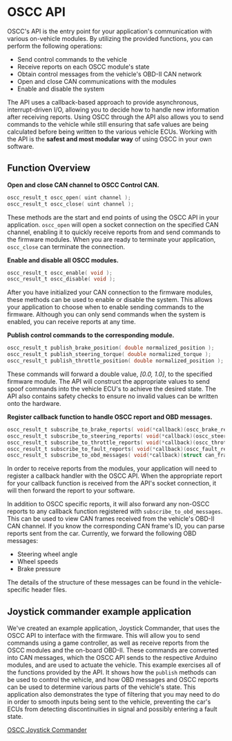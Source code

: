 # OSCC API

OSCC's API is the entry point for your application's communication with various on-vehicle modules. By utilizing the provided functions, you can perform the following operations:

* Send control commands to the vehicle
* Receive reports on each OSCC module's state
* Obtain control messages from the vehicle's OBD-II CAN network
* Open and close CAN communications with the modules
* Enable and disable the system

The API uses a callback-based approach to provide asynchronous, interrupt-driven I/O, allowing you to decide how to handle new information after receiving reports. Using OSCC through the API also allows you to send commands to the vehicle while still ensuring that safe values are being calculated before being written to the various vehicle ECUs.
Working with the API is the **safest and most modular way** of using OSCC in your own software.

## Function Overview

**Open and close CAN channel to OSCC Control CAN.**

```c
oscc_result_t oscc_open( uint channel );
oscc_result_t oscc_close( uint channel );
```

These methods are the start and end points of using the OSCC API in your application. ```oscc_open``` will open a socket connection
on the specified CAN channel, enabling it to quickly receive reports from and send commands to the firmware modules.
When you are ready to terminate your application, ```oscc_close``` can terminate the connection.

**Enable and disable all OSCC modules.**

```c
oscc_result_t oscc_enable( void );
oscc_result_t oscc_disable( void );
```

After you have initialized your CAN connection to the firmware modules, these methods can be used to enable or disable the system. This
allows your application to choose when to enable sending commands to the firmware. Although you can only send commands when the system is
enabled, you can receive reports at any time.

**Publish control commands to the corresponding module.**

```c
oscc_result_t publish_brake_position( double normalized_position );
oscc_result_t publish_steering_torque( double normalized_torque );
oscc_result_t publish_throttle_position( double normalized_position );
```

These commands will forward a double value, *[0.0, 1.0]*, to the specified firmware module. The API will construct the appropriate values
to send spoof commands into the vehicle ECU's to achieve the desired state. The API also contains safety checks to ensure no invalid values
can be written onto the hardware.

**Register callback function to handle OSCC report and OBD messages.**

```c
oscc_result_t subscribe_to_brake_reports( void(*callback)(oscc_brake_report_s *report) );
oscc_result_t subscribe_to_steering_reports( void(*callback)(oscc_steering_report_s *report) );
oscc_result_t subscribe_to_throttle_reports( void(*callback)(oscc_throttle_report_s *report) );
oscc_result_t subscribe_to_fault_reports( void(*callback)(oscc_fault_report_s *report) );
oscc_result_t subscribe_to_obd_messages( void(*callback)(struct can_frame *frame) );
```

In order to receive reports from the modules, your application will need to register a callback handler with the OSCC API.
When the appropriate report for your callback function is received from the API's socket connection, it will then forward the
report to your software.

In addition to OSCC specific reports, it will also forward any non-OSCC reports to any callback function registered with
```subscribe_to_obd_messages```. This can be used to view CAN frames received from the vehicle's OBD-II CAN channel. If you know
the corresponding CAN frame's ID, you can parse reports sent from the car. Currently, we forward the following OBD messages:

* Steering wheel angle
* Wheel speeds
* Brake pressure

The details of the structure of these messages can be found in the vehicle-specific header files.

## Joystick commander example application

We've created an example application, Joystick Commander, that uses the OSCC API to interface with the firmware. This will allow you to send commands using a game controller, as well as receive reports from the OSCC modules and the on-board OBD-II. These commands are converted into CAN messages, which the OSCC API sends to the respective Arduino modules, and are used to actuate the vehicle. This example exercises all of the functions provided by the API. It shows how the `publish` methods can be used to control the vehicle, and how OBD messages and OSCC reports can be used to determine various parts of the vehicle's state. This application also demonstrates the type of filtering that you may need to do in order to smooth inputs being sent to the vehicle, preventing the car's ECUs from detecting discontinuities in signal and possibly entering a fault state.

[OSCC Joystick Commander](https://github.com/PolySync/oscc-joystick-commander)
